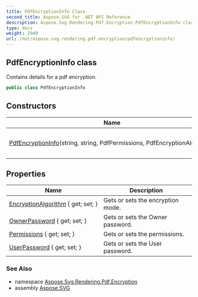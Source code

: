 ```yaml
---
title: PdfEncryptionInfo Class
second_title: Aspose.SVG for .NET API Reference
description: Aspose.Svg.Rendering.Pdf.Encryption.PdfEncryptionInfo class. Contains details for a pdf encryption
type: docs
weight: 2940
url: /net/aspose.svg.rendering.pdf.encryption/pdfencryptioninfo/
---
```

## PdfEncryptionInfo class

Contains details for a pdf encryption.

```csharp
public class PdfEncryptionInfo
```

## Constructors

| Name | Description |
| --- | --- |
| [PdfEncryptionInfo](pdfencryptioninfo/)(string, string, PdfPermissions, PdfEncryptionAlgorithm) | Initializes a new instance of the `PdfEncryptionInfo` class. |

## Properties

| Name | Description |
| --- | --- |
| [EncryptionAlgorithm](../../aspose.svg.rendering.pdf.encryption/pdfencryptioninfo/encryptionalgorithm/) { get; set; } | Gets or sets the encryption mode. |
| [OwnerPassword](../../aspose.svg.rendering.pdf.encryption/pdfencryptioninfo/ownerpassword/) { get; set; } | Gets or sets the Owner password. |
| [Permissions](../../aspose.svg.rendering.pdf.encryption/pdfencryptioninfo/permissions/) { get; set; } | Gets or sets the permissions. |
| [UserPassword](../../aspose.svg.rendering.pdf.encryption/pdfencryptioninfo/userpassword/) { get; set; } | Gets or sets the User password. |

### See Also

* namespace [Aspose.Svg.Rendering.Pdf.Encryption](../../aspose.svg.rendering.pdf.encryption/)
* assembly [Aspose.SVG](../../)
